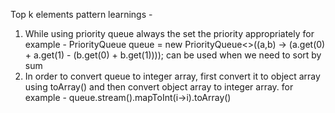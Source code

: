 Top k elements pattern learnings - 

1) While using priority queue always the set the priority appropriately
   for example - PriorityQueue<Integer> queue = new PriorityQueue<>((a,b) -> (a.get(0) + a.get(1) - (b.get(0) + b.get(1))));
   can be used when we need to sort by sum
2) In order to convert queue to integer array, first convert it to object array using toArray() and then convert object array to integer array.
   for example - queue.stream().mapToInt(i->i).toArray()
